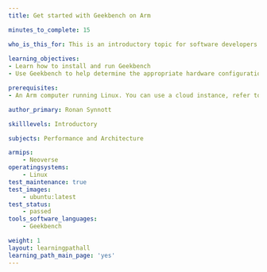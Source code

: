 ```yaml
---
title: Get started with Geekbench on Arm

minutes_to_complete: 15

who_is_this_for: This is an introductory topic for software developers interested in comparing the performance of Arm Linux computers using Geekbench.
  
learning_objectives:
- Learn how to install and run Geekbench 
- Use Geekbench to help determine the appropriate hardware configuration for your workload

prerequisites:
- An Arm computer running Linux. You can use a cloud instance, refer to [Get started with Arm-based cloud instances](/learning-paths/servers-and-cloud-computing/csp/).

author_primary: Ronan Synnott

skilllevels: Introductory

subjects: Performance and Architecture

armips:
    - Neoverse
operatingsystems:
    - Linux
test_maintenance: true
test_images:
    - ubuntu:latest
test_status:
    - passed
tools_software_languages:
    - Geekbench

weight: 1
layout: learningpathall
learning_path_main_page: 'yes'
---
```

